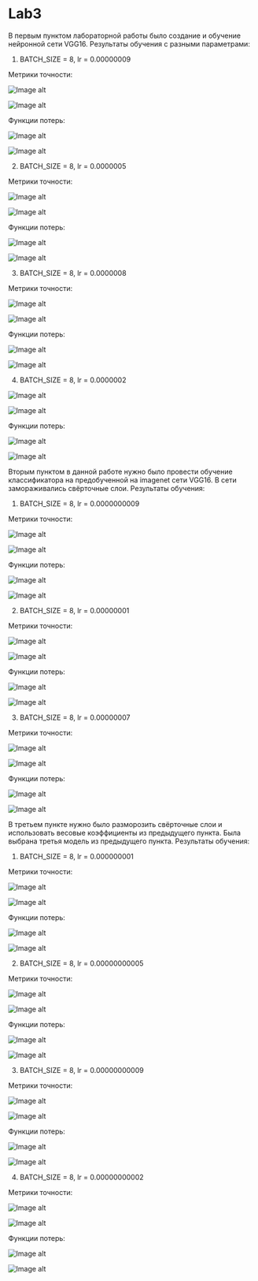 # Lab3

В первым пунктом лабораторной работы было создание и обучение нейронной сети VGG16. Результаты обучения с разными параметрами:

1. BATCH_SIZE = 8, lr = 0.00000009

Метрики точности:

![Image alt](https://github.com/dbogdan2000/Lab3/blob/master/1/V1_Acc.1:batch%3D8%2Clr%20%3D%200.00000009.png)

![Image alt](https://github.com/dbogdan2000/Lab3/blob/master/1/V1_Val_Acc.1:batch%3D8%2Clr%20%3D%200.00000009.png)

Функции потерь:

![Image alt](https://github.com/dbogdan2000/Lab3/blob/master/1/V1_Loss.1:batch%3D8%2Clr%20%3D%200.00000009.png)

![Image alt](https://github.com/dbogdan2000/Lab3/blob/master/1/V1_Val_Loss.1:batch%3D8%2Clr%20%3D%200.00000009.png)

2. BATCH_SIZE = 8, lr = 0.0000005

Метрики точности:

![Image alt](https://github.com/dbogdan2000/Lab3/blob/master/1/V2_Acc.1:batch%3D8%2Clr%20%3D%200.0000005.png)

![Image alt](https://github.com/dbogdan2000/Lab3/blob/master/1/V2_Val_Acc.1:batch%3D8%2Clr%20%3D%200.0000005.png)

Функции потерь:

![Image alt](https://github.com/dbogdan2000/Lab3/blob/master/1/V2_Loss.1:batch%3D8%2Clr%20%3D%200.0000005.png)

![Image alt](https://github.com/dbogdan2000/Lab3/blob/master/1/V2_Val_Loss.1:batch%3D8%2Clr%20%3D%200.0000005.png)

3. BATCH_SIZE = 8, lr = 0.0000008

Метрики точности:

![Image alt](https://github.com/dbogdan2000/Lab3/blob/master/1/V3_Acc.1:batch%3D8%2Clr%20%3D%200.0000008.png)

![Image alt](https://github.com/dbogdan2000/Lab3/blob/master/1/V3_Val_Acc.1:batch%3D8%2Clr%20%3D%200.0000008.png)

Функции потерь:

![Image alt](https://github.com/dbogdan2000/Lab3/blob/master/1/V3_Loss.1:batch%3D8%2Clr%20%3D%200.0000008.png)

![Image alt](https://github.com/dbogdan2000/Lab3/blob/master/1/V3_Val_Loss.1:batch%3D8%2Clr%20%3D%200.0000008.png)

4. BATCH_SIZE = 8, lr = 0.0000002

![Image alt](https://github.com/dbogdan2000/Lab3/blob/master/1/V4_Acc.1:batch%3D8%2Clr%20%3D%200.0000002.png)

![Image alt](https://github.com/dbogdan2000/Lab3/blob/master/1/V4_Val_Acc.1:batch%3D8%2Clr%20%3D%200.0000002.png)

Функции потерь:

![Image alt](https://github.com/dbogdan2000/Lab3/blob/master/1/V4_Loss.1:batch%3D8%2Clr%20%3D%200.0000002.png)

![Image alt](https://github.com/dbogdan2000/Lab3/blob/master/1/V4_Val_Loss.1:batch%3D8%2Clr%20%3D%200.0000002.png)


Вторым пунктом в данной работе нужно было провести обучение классификатора на предобученной на imagenet сети VGG16. В сети замораживались свёрточные слои. Результаты обучения:

1. BATCH_SIZE = 8, lr = 0.0000000009

Метрики точности:

![Image alt](https://github.com/dbogdan2000/Lab3/blob/master/2/M1_Acc.2:batch%3D8%2Clr%20%3D%200.0000000009.png)

![Image alt](https://github.com/dbogdan2000/Lab3/blob/master/2/M1_Val_Acc.2:batch%3D8%2Clr%20%3D%200.0000000009.png)

Функции потерь:

![Image alt](https://github.com/dbogdan2000/Lab3/blob/master/2/M1_Loss.2:batch%3D8%2Clr%20%3D%200.0000000009.png)

![Image alt](https://github.com/dbogdan2000/Lab3/blob/master/2/M1_Val_Loss.2:batch%3D8%2Clr%20%3D%200.0000000009.png)


2. BATCH_SIZE = 8, lr = 0.00000001

Метрики точности:

![Image alt](https://github.com/dbogdan2000/Lab3/blob/master/2/M2_Acc.2:batch%3D8%2Clr%20%3D%200.00000001.png)

![Image alt](https://github.com/dbogdan2000/Lab3/blob/master/2/M2_Val_Acc.2:batch%3D8%2Clr%20%3D%200.00000001.png)

Функции потерь:

![Image alt](https://github.com/dbogdan2000/Lab3/blob/master/2/M2_Loss.2:batch%3D8%2Clr%20%3D%200.00000001.png)

![Image alt](https://github.com/dbogdan2000/Lab3/blob/master/2/M2_Val_Loss.2:batch%3D8%2Clr%20%3D%200.00000001.png)


3. BATCH_SIZE = 8, lr = 0.00000007

Метрики точности:

![Image alt](https://github.com/dbogdan2000/Lab3/blob/master/2/M3_Acc.2:batch%3D8%2Clr%20%3D%200.00000007.png)

![Image alt](https://github.com/dbogdan2000/Lab3/blob/master/2/M3_Val_Acc.2:batch%3D8%2Clr%20%3D%200.00000007.png)

Функции потерь:

![Image alt](https://github.com/dbogdan2000/Lab3/blob/master/2/M3_Loss.2:batch%3D8%2Clr%20%3D%200.00000007.png)

![Image alt](https://github.com/dbogdan2000/Lab3/blob/master/2/M3_Val_Loss.2:batch%3D8%2Clr%20%3D%200.0000000009.png)


В третьем пункте нужно было разморозить свёрточные слои и использовать весовые коэффициенты из предыдущего пункта. Была выбрана третья модель из предыдущего пункта. Результаты обучения:

1. BATCH_SIZE = 8, lr = 0.000000001

Метрики точности:

![Image alt](https://github.com/dbogdan2000/Lab3/blob/master/3/V1_Acc.3:batch%3D8%2Clr%20%3D%200.000000001.png)

![Image alt](https://github.com/dbogdan2000/Lab3/blob/master/3/V1_Val_Acc.3:batch%3D8%2Clr%20%3D%200.000000001.png)

Функции потерь:

![Image alt](https://github.com/dbogdan2000/Lab3/blob/master/3/V1_Loss.3:batch%3D8%2Clr%20%3D%200.000000001.png)

![Image alt](https://github.com/dbogdan2000/Lab3/blob/master/3/V1_Val_Loss.3:batch%3D8%2Clr%20%3D%200.000000001.png)


2. BATCH_SIZE = 8, lr = 0.00000000005

Метрики точности:

![Image alt](https://github.com/dbogdan2000/Lab3/blob/master/3/V2_Acc.3:batch%3D8%2Clr%20%3D%200.00000000005.png)

![Image alt](https://github.com/dbogdan2000/Lab3/blob/master/3/V2_Val_Acc.3:batch%3D8%2Clr%20%3D%200.00000000005.png)

Функции потерь:

![Image alt](https://github.com/dbogdan2000/Lab3/blob/master/3/V2_Loss.3:batch%3D8%2Clr%20%3D%200.00000000005.png)

![Image alt](https://github.com/dbogdan2000/Lab3/blob/master/3/V2_Val_Loss.3:batch%3D8%2Clr%20%3D%200.00000000005.png)


3. BATCH_SIZE = 8, lr = 0.00000000009

Метрики точности:

![Image alt](https://github.com/dbogdan2000/Lab3/blob/master/3/V3_Acc.3:batch%3D8%2Clr%20%3D%200.00000000009.png)

![Image alt](https://github.com/dbogdan2000/Lab3/blob/master/3/V3_Val_Acc.3:batch%3D8%2Clr%20%3D%200.00000000009.png)

Функции потерь:

![Image alt](https://github.com/dbogdan2000/Lab3/blob/master/3/V3_Loss.3:batch%3D8%2Clr%20%3D%200.00000000009.png)

![Image alt](https://github.com/dbogdan2000/Lab3/blob/master/3/V3_Val_Loss.3:batch%3D8%2Clr%20%3D%200.00000000009.png)


4. BATCH_SIZE = 8, lr = 0.00000000002

Метрики точности:

![Image alt](https://github.com/dbogdan2000/Lab3/blob/master/3/V4_Acc.3:batch%3D8%2Clr%20%3D%200.00000000002.png)

![Image alt](https://github.com/dbogdan2000/Lab3/blob/master/3/V4_Val_Acc.3:batch%3D8%2Clr%20%3D%200.00000000002.png)

Функции потерь:

![Image alt](https://github.com/dbogdan2000/Lab3/blob/master/3/V4_Loss.3:batch%3D8%2Clr%20%3D%200.00000000002.png)

![Image alt](https://github.com/dbogdan2000/Lab3/blob/master/3/V4_Val_Loss.3:batch%3D8%2Clr%20%3D%200.00000000002.png)

